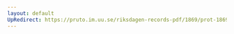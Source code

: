 ```yaml
---
layout: default
UpRedirect: https://pruto.im.uu.se/riksdagen-records-pdf/1869/prot-1869--fk--206/prot-1869--fk--206_008.pdf
---
```

